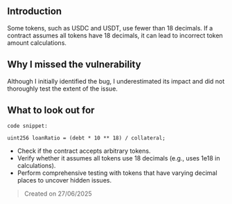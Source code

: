 
## Introduction
Some tokens, such as USDC and USDT, use fewer than 18 decimals. If a contract assumes all tokens have 18 decimals, it can lead to incorrect token amount calculations.

## Why I missed the vulnerability
Although I initially identified the bug, I underestimated its impact and did not thoroughly test the extent of the issue.

## What to look out for
`code snippet:`

````solidity
uint256 loanRatio = (debt * 10 ** 18) / collateral;
````

* Check if the contract accepts arbitrary tokens.
* Verify whether it assumes all tokens use 18 decimals (e.g., uses 1e18 in calculations).
* Perform comprehensive testing with tokens that have varying decimal places to uncover hidden issues.


> Created on 27/06/2025